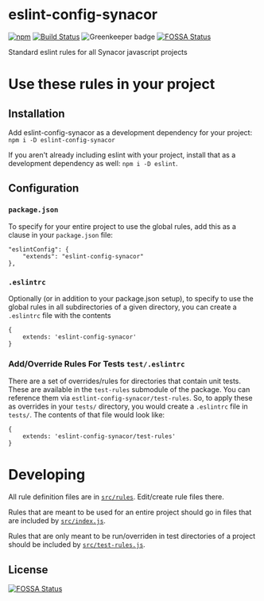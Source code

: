 # eslint-config-synacor

[![npm](https://img.shields.io/npm/v/eslint-config-synacor.svg)](http://npm.im/eslint-config-synacor)
[![Build Status](https://travis-ci.org/synacor/eslint-config-synacor.svg?branch=master)](https://travis-ci.org/synacor/eslint-config-synacor)
![Greenkeeper badge](https://badges.greenkeeper.io/synacor/eslint-config-synacor.svg)
[![FOSSA Status](https://app.fossa.io/api/projects/git%2Bgithub.com%2Fsynacor%2Feslint-config-synacor.svg?type=shield)](https://app.fossa.io/projects/git%2Bgithub.com%2Fsynacor%2Feslint-config-synacor?ref=badge_shield)

Standard eslint rules for all Synacor javascript projects

# Use these rules in your project

## Installation
Add eslint-config-synacor as a development dependency for your project: `npm i -D eslint-config-synacor`

If you aren't already including eslint with your project, install that as a development dependency as well: `npm i -D eslint`.

## Configuration
### `package.json`
To specify for your entire project to use the global rules, add this as a clause in your `package.json` file:
````
"eslintConfig": {
	"extends": "eslint-config-synacor"
},
````

### `.eslintrc`
Optionally (or in addition to your package.json setup), to specify to use the global rules in all subdirectories of a given directory, you can create a `.eslintrc` file with the contents
````
{
    extends: 'eslint-config-synacor'
}
````

### Add/Override Rules For Tests `test/.eslintrc`
There are a set of overrides/rules for directories that contain unit tests.  These are available in the `test-rules` submodule of the package.  You can reference them via `estlint-config-synacor/test-rules`.  So, to apply these as overrides in your `tests/` directory, you would create a `.eslintrc` file in `tests/`.  The contents of that file would look like:

````
{
    extends: 'eslint-config-synacor/test-rules'
}

````

# Developing
All rule definition files are in [`src/rules`](src/rules).  Edit/create rule files there.  

Rules that are meant to be used for an entire project should go in files that are included by [`src/index.js`](src/index.js).  

Rules that are only meant to be run/overriden in test directories of a project should be included by [`src/test-rules.js`](src/test-rules.js).


## License
[![FOSSA Status](https://app.fossa.io/api/projects/git%2Bgithub.com%2Fsynacor%2Feslint-config-synacor.svg?type=large)](https://app.fossa.io/projects/git%2Bgithub.com%2Fsynacor%2Feslint-config-synacor?ref=badge_large)